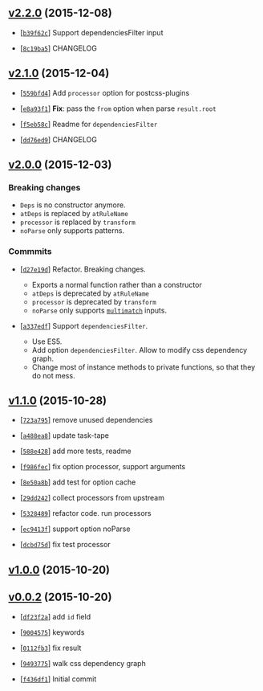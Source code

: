 <!-- 00592da 1449576093000 -->

## [v2.2.0](https://github.com/zoubin/css-module-deps/commit/00592da) (2015-12-08)

* [[`b39f62c`](https://github.com/zoubin/css-module-deps/commit/b39f62c)] Support dependenciesFilter input

* [[`8c19ba5`](https://github.com/zoubin/css-module-deps/commit/8c19ba5)] CHANGELOG

## [v2.1.0](https://github.com/zoubin/css-module-deps/commit/5b12840) (2015-12-04)

* [[`559bfd4`](https://github.com/zoubin/css-module-deps/commit/559bfd4)] Add `processor` option for postcss-plugins

* [[`e8a93f1`](https://github.com/zoubin/css-module-deps/commit/e8a93f1)] **Fix**: pass the `from` option when parse `result.root`

* [[`f5eb58c`](https://github.com/zoubin/css-module-deps/commit/f5eb58c)] Readme for `dependenciesFilter`

* [[`dd76ed9`](https://github.com/zoubin/css-module-deps/commit/dd76ed9)] CHANGELOG

## [v2.0.0](https://github.com/zoubin/css-module-deps/commit/1473cd7) (2015-12-03)

### Breaking changes

* `Deps` is no constructor anymore.
* `atDeps` is replaced by `atRuleName`
* `processor` is replaced by `transform`
* `noParse` only supports patterns.

### Commmits

* [[`d27e19d`](https://github.com/zoubin/css-module-deps/commit/d27e19d)] Refactor. Breaking changes.

    
    * Exports a normal function rather than a constructor
    * `atDeps` is deprecated by `atRuleName`
    * `processor` is deprecated by `transform`
    * `noParse` only supports [`multimatch`](https://github.com/sindresorhus/multimatch) inputs.

* [[`a337edf`](https://github.com/zoubin/css-module-deps/commit/a337edf)] Support `dependenciesFilter`.

    
    * Use ES5.
    * Add option `dependenciesFilter`. Allow to modify css dependency graph.
    * Change most of instance methods to private functions, so that they do not mess.

## [v1.1.0](https://github.com/zoubin/css-module-deps/commit/0b3dbbe) (2015-10-28)

* [[`723a795`](https://github.com/zoubin/css-module-deps/commit/723a795)] remove unused dependencies

* [[`a488ea8`](https://github.com/zoubin/css-module-deps/commit/a488ea8)] update task-tape

* [[`588e428`](https://github.com/zoubin/css-module-deps/commit/588e428)] add more tests, readme

* [[`f986fec`](https://github.com/zoubin/css-module-deps/commit/f986fec)] fix option processor, support arguments

* [[`8e50a8b`](https://github.com/zoubin/css-module-deps/commit/8e50a8b)] add test for option cache

* [[`29dd242`](https://github.com/zoubin/css-module-deps/commit/29dd242)] collect processors from upstream

* [[`5328489`](https://github.com/zoubin/css-module-deps/commit/5328489)] refactor code. run processors

* [[`ec9413f`](https://github.com/zoubin/css-module-deps/commit/ec9413f)] support option noParse

* [[`dcbd75d`](https://github.com/zoubin/css-module-deps/commit/dcbd75d)] fix test processor

## [v1.0.0](https://github.com/zoubin/css-module-deps/commit/53f03a4) (2015-10-20)

## [v0.0.2](https://github.com/zoubin/css-module-deps/commit/3318ce7) (2015-10-20)

* [[`df23f2a`](https://github.com/zoubin/css-module-deps/commit/df23f2a)] add `id` field

* [[`9004575`](https://github.com/zoubin/css-module-deps/commit/9004575)] keywords

* [[`0112fb3`](https://github.com/zoubin/css-module-deps/commit/0112fb3)] fix result

* [[`9493775`](https://github.com/zoubin/css-module-deps/commit/9493775)] walk css dependency graph

* [[`f436df1`](https://github.com/zoubin/css-module-deps/commit/f436df1)] Initial commit

